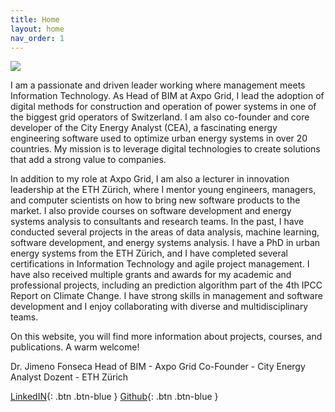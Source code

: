 ```yaml
---
title: Home
layout: home
nav_order: 1
---
```

![](../../assets/images/portrait.jpeg)

I am a passionate and driven leader working where management meets Information Technology. As Head of BIM at Axpo Grid, I lead the adoption of digital methods for construction and operation of power systems in one of the biggest grid operators of Switzerland. I am also co-founder and core developer of the City Energy Analyst (CEA), a fascinating energy engineering software used to optimize urban energy systems in over 20 countries. My mission is to leverage digital technologies to create solutions that add a strong value to companies.

In addition to my role at Axpo Grid, I am also a lecturer in innovation leadership at the ETH Zürich, where I mentor young engineers, managers, and computer scientists on how to bring new software products to the market. I also provide courses on software development and energy systems analysis to consultants and research teams. In the past, I have conducted several projects in the areas of data analysis, machine learning, software development, and energy systems analysis. I have a PhD in urban energy systems from the ETH Zürich, and I have completed several certifications in Information Technology and agile project management. I have also received multiple grants and awards for my academic and professional projects, including an prediction algorithm part of the 4th IPCC Report on Climate Change. I have strong skills in management and software development and I enjoy collaborating with diverse and multidisciplinary teams.

On this website, you will find more information about projects, courses, and publications. A warm welcome!

Dr. Jimeno Fonseca
Head of BIM - Axpo Grid
Co-Founder - City Energy Analyst
Dozent - ETH Zürich

[LinkedIN](https://www.linkedin.com/in/jimenofonseca/){: .btn .btn-blue }
[Github](https://github.com/jimenofonseca){: .btn .btn-blue }
